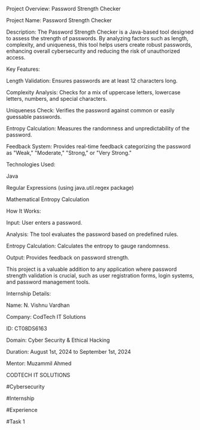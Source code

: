 Project Overview: Password Strength Checker



Project Name: Password Strength Checker



Description: The Password Strength Checker is a Java-based tool designed to assess the strength of passwords. By analyzing factors such as length, complexity, and uniqueness, this tool helps users create robust passwords, enhancing overall cybersecurity and reducing the risk of unauthorized access.

Key Features:

Length Validation: Ensures passwords are at least 12 characters long.

Complexity Analysis: Checks for a mix of uppercase letters, lowercase letters, numbers, and special characters.

Uniqueness Check: Verifies the password against common or easily guessable passwords.

Entropy Calculation: Measures the randomness and unpredictability of the password.

Feedback System: Provides real-time feedback categorizing the password as "Weak," "Moderate," "Strong," or "Very Strong."

Technologies Used:

Java

Regular Expressions (using java.util.regex package)

Mathematical Entropy Calculation

How It Works:

Input: User enters a password.

Analysis: The tool evaluates the password based on predefined rules.

Entropy Calculation: Calculates the entropy to gauge randomness.

Output: Provides feedback on password strength.

This project is a valuable addition to any application where password strength validation is crucial, such as user registration forms, login systems, and password management tools.

Internship Details:

Name: N. Vishnu Vardhan

Company: CodTech IT Solutions

ID: CT08DS6163

Domain: Cyber Security & Ethical Hacking

Duration: August 1st, 2024 to September 1st, 2024

Mentor: Muzammil Ahmed



CODTECH IT SOLUTIONS

#Cybersecurity

#Internship

#Experience 

#Task 1
